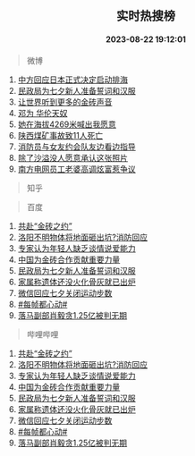 <div align="center"><h2>实时热搜榜</h2><h4>2023-08-22 19:12:01</h4></div>

> 微博  

1. [中方回应日本正式决定启动排海](https://s.weibo.com/weibo?q=%23%E4%B8%AD%E6%96%B9%E5%9B%9E%E5%BA%94%E6%97%A5%E6%9C%AC%E6%AD%A3%E5%BC%8F%E5%86%B3%E5%AE%9A%E5%90%AF%E5%8A%A8%E6%8E%92%E6%B5%B7%23&t=31&band_rank=1&Refer=top)<br />
2. [民政局为七夕新人准备誓词和汉服](https://s.weibo.com/weibo?q=%23%E6%B0%91%E6%94%BF%E5%B1%80%E4%B8%BA%E4%B8%83%E5%A4%95%E6%96%B0%E4%BA%BA%E5%87%86%E5%A4%87%E8%AA%93%E8%AF%8D%E5%92%8C%E6%B1%89%E6%9C%8D%23&t=31&band_rank=2&Refer=top)<br />
3. [让世界听到更多的金砖声音](https://s.weibo.com/weibo?q=%23%E8%AE%A9%E4%B8%96%E7%95%8C%E5%90%AC%E5%88%B0%E6%9B%B4%E5%A4%9A%E7%9A%84%E9%87%91%E7%A0%96%E5%A3%B0%E9%9F%B3%23&t=31&band_rank=3&Refer=top)<br />
4. [邓为 华伦天奴](https://s.weibo.com/weibo?q=%E9%82%93%E4%B8%BA%20%E5%8D%8E%E4%BC%A6%E5%A4%A9%E5%A5%B4&t=31&band_rank=4&Refer=top)<br />
5. [她在海拔4269米喊出我愿意](https://s.weibo.com/weibo?q=%23%E5%A5%B9%E5%9C%A8%E6%B5%B7%E6%8B%944269%E7%B1%B3%E5%96%8A%E5%87%BA%E6%88%91%E6%84%BF%E6%84%8F%23&t=31&band_rank=5&Refer=top)<br />
6. [陕西煤矿事故致11人死亡](https://s.weibo.com/weibo?q=%23%E9%99%95%E8%A5%BF%E7%85%A4%E7%9F%BF%E4%BA%8B%E6%95%85%E8%87%B411%E4%BA%BA%E6%AD%BB%E4%BA%A1%23&t=31&band_rank=6&Refer=top)<br />
7. [消防员与女友约会队友边看边指导](https://s.weibo.com/weibo?q=%23%E6%B6%88%E9%98%B2%E5%91%98%E4%B8%8E%E5%A5%B3%E5%8F%8B%E7%BA%A6%E4%BC%9A%E9%98%9F%E5%8F%8B%E8%BE%B9%E7%9C%8B%E8%BE%B9%E6%8C%87%E5%AF%BC%23&t=31&band_rank=7&Refer=top)<br />
8. [除了沙溢没人愿意承认这张照片](https://s.weibo.com/weibo?q=%E9%99%A4%E4%BA%86%E6%B2%99%E6%BA%A2%E6%B2%A1%E4%BA%BA%E6%84%BF%E6%84%8F%E6%89%BF%E8%AE%A4%E8%BF%99%E5%BC%A0%E7%85%A7%E7%89%87&t=31&band_rank=8&Refer=top)<br />
9. [南方电网员工老婆高调炫富惹争议](https://s.weibo.com/weibo?q=%23%E5%8D%97%E6%96%B9%E7%94%B5%E7%BD%91%E5%91%98%E5%B7%A5%E8%80%81%E5%A9%86%E9%AB%98%E8%B0%83%E7%82%AB%E5%AF%8C%E6%83%B9%E4%BA%89%E8%AE%AE%23&t=31&band_rank=9&Refer=top)<br />

> 知乎  


> 百度  

1. [共赴“金砖之约”](https://www.baidu.com/s?wd=%E5%85%B1%E8%B5%B4%E2%80%9C%E9%87%91%E7%A0%96%E4%B9%8B%E7%BA%A6%E2%80%9D&sa=fyb_news&rsv_dl=fyb_news)<br />
2. [洛阳不明物体将地面砸出坑?消防回应](https://www.baidu.com/s?wd=%E6%B4%9B%E9%98%B3%E4%B8%8D%E6%98%8E%E7%89%A9%E4%BD%93%E5%B0%86%E5%9C%B0%E9%9D%A2%E7%A0%B8%E5%87%BA%E5%9D%91%3F%E6%B6%88%E9%98%B2%E5%9B%9E%E5%BA%94&sa=fyb_news&rsv_dl=fyb_news)<br />
3. [专家认为年轻人缺乏谈情说爱能力](https://www.baidu.com/s?wd=%E4%B8%93%E5%AE%B6%E8%AE%A4%E4%B8%BA%E5%B9%B4%E8%BD%BB%E4%BA%BA%E7%BC%BA%E4%B9%8F%E8%B0%88%E6%83%85%E8%AF%B4%E7%88%B1%E8%83%BD%E5%8A%9B&sa=fyb_news&rsv_dl=fyb_news)<br />
4. [中国为金砖合作贡献重要力量](https://www.baidu.com/s?wd=%E4%B8%AD%E5%9B%BD%E4%B8%BA%E9%87%91%E7%A0%96%E5%90%88%E4%BD%9C%E8%B4%A1%E7%8C%AE%E9%87%8D%E8%A6%81%E5%8A%9B%E9%87%8F&sa=fyb_news&rsv_dl=fyb_news)<br />
5. [民政局为七夕新人准备誓词和汉服](https://www.baidu.com/s?wd=%E6%B0%91%E6%94%BF%E5%B1%80%E4%B8%BA%E4%B8%83%E5%A4%95%E6%96%B0%E4%BA%BA%E5%87%86%E5%A4%87%E8%AA%93%E8%AF%8D%E5%92%8C%E6%B1%89%E6%9C%8D&sa=fyb_news&rsv_dl=fyb_news)<br />
6. [家属称遗体还没火化骨灰就已出炉](https://www.baidu.com/s?wd=%E5%AE%B6%E5%B1%9E%E7%A7%B0%E9%81%97%E4%BD%93%E8%BF%98%E6%B2%A1%E7%81%AB%E5%8C%96%E9%AA%A8%E7%81%B0%E5%B0%B1%E5%B7%B2%E5%87%BA%E7%82%89&sa=fyb_news&rsv_dl=fyb_news)<br />
7. [微信回应七夕关闭运动步数](https://www.baidu.com/s?wd=%E5%BE%AE%E4%BF%A1%E5%9B%9E%E5%BA%94%E4%B8%83%E5%A4%95%E5%85%B3%E9%97%AD%E8%BF%90%E5%8A%A8%E6%AD%A5%E6%95%B0&sa=fyb_news&rsv_dl=fyb_news)<br />
8. [#每帧都心动#](https://www.baidu.com/s?wd=%23%E6%AF%8F%E5%B8%A7%E9%83%BD%E5%BF%83%E5%8A%A8%23&sa=fyb_news&rsv_dl=fyb_news)<br />
9. [落马副部肖毅贪1.25亿被判无期](https://www.baidu.com/s?wd=%E8%90%BD%E9%A9%AC%E5%89%AF%E9%83%A8%E8%82%96%E6%AF%85%E8%B4%AA1.25%E4%BA%BF%E8%A2%AB%E5%88%A4%E6%97%A0%E6%9C%9F&sa=fyb_news&rsv_dl=fyb_news)<br />

> 哔哩哔哩  

1. [共赴“金砖之约”](https://www.baidu.com/s?wd=%E5%85%B1%E8%B5%B4%E2%80%9C%E9%87%91%E7%A0%96%E4%B9%8B%E7%BA%A6%E2%80%9D&sa=fyb_news&rsv_dl=fyb_news)<br />
2. [洛阳不明物体将地面砸出坑?消防回应](https://www.baidu.com/s?wd=%E6%B4%9B%E9%98%B3%E4%B8%8D%E6%98%8E%E7%89%A9%E4%BD%93%E5%B0%86%E5%9C%B0%E9%9D%A2%E7%A0%B8%E5%87%BA%E5%9D%91%3F%E6%B6%88%E9%98%B2%E5%9B%9E%E5%BA%94&sa=fyb_news&rsv_dl=fyb_news)<br />
3. [专家认为年轻人缺乏谈情说爱能力](https://www.baidu.com/s?wd=%E4%B8%93%E5%AE%B6%E8%AE%A4%E4%B8%BA%E5%B9%B4%E8%BD%BB%E4%BA%BA%E7%BC%BA%E4%B9%8F%E8%B0%88%E6%83%85%E8%AF%B4%E7%88%B1%E8%83%BD%E5%8A%9B&sa=fyb_news&rsv_dl=fyb_news)<br />
4. [中国为金砖合作贡献重要力量](https://www.baidu.com/s?wd=%E4%B8%AD%E5%9B%BD%E4%B8%BA%E9%87%91%E7%A0%96%E5%90%88%E4%BD%9C%E8%B4%A1%E7%8C%AE%E9%87%8D%E8%A6%81%E5%8A%9B%E9%87%8F&sa=fyb_news&rsv_dl=fyb_news)<br />
5. [民政局为七夕新人准备誓词和汉服](https://www.baidu.com/s?wd=%E6%B0%91%E6%94%BF%E5%B1%80%E4%B8%BA%E4%B8%83%E5%A4%95%E6%96%B0%E4%BA%BA%E5%87%86%E5%A4%87%E8%AA%93%E8%AF%8D%E5%92%8C%E6%B1%89%E6%9C%8D&sa=fyb_news&rsv_dl=fyb_news)<br />
6. [家属称遗体还没火化骨灰就已出炉](https://www.baidu.com/s?wd=%E5%AE%B6%E5%B1%9E%E7%A7%B0%E9%81%97%E4%BD%93%E8%BF%98%E6%B2%A1%E7%81%AB%E5%8C%96%E9%AA%A8%E7%81%B0%E5%B0%B1%E5%B7%B2%E5%87%BA%E7%82%89&sa=fyb_news&rsv_dl=fyb_news)<br />
7. [微信回应七夕关闭运动步数](https://www.baidu.com/s?wd=%E5%BE%AE%E4%BF%A1%E5%9B%9E%E5%BA%94%E4%B8%83%E5%A4%95%E5%85%B3%E9%97%AD%E8%BF%90%E5%8A%A8%E6%AD%A5%E6%95%B0&sa=fyb_news&rsv_dl=fyb_news)<br />
8. [#每帧都心动#](https://www.baidu.com/s?wd=%23%E6%AF%8F%E5%B8%A7%E9%83%BD%E5%BF%83%E5%8A%A8%23&sa=fyb_news&rsv_dl=fyb_news)<br />
9. [落马副部肖毅贪1.25亿被判无期](https://www.baidu.com/s?wd=%E8%90%BD%E9%A9%AC%E5%89%AF%E9%83%A8%E8%82%96%E6%AF%85%E8%B4%AA1.25%E4%BA%BF%E8%A2%AB%E5%88%A4%E6%97%A0%E6%9C%9F&sa=fyb_news&rsv_dl=fyb_news)<br />
